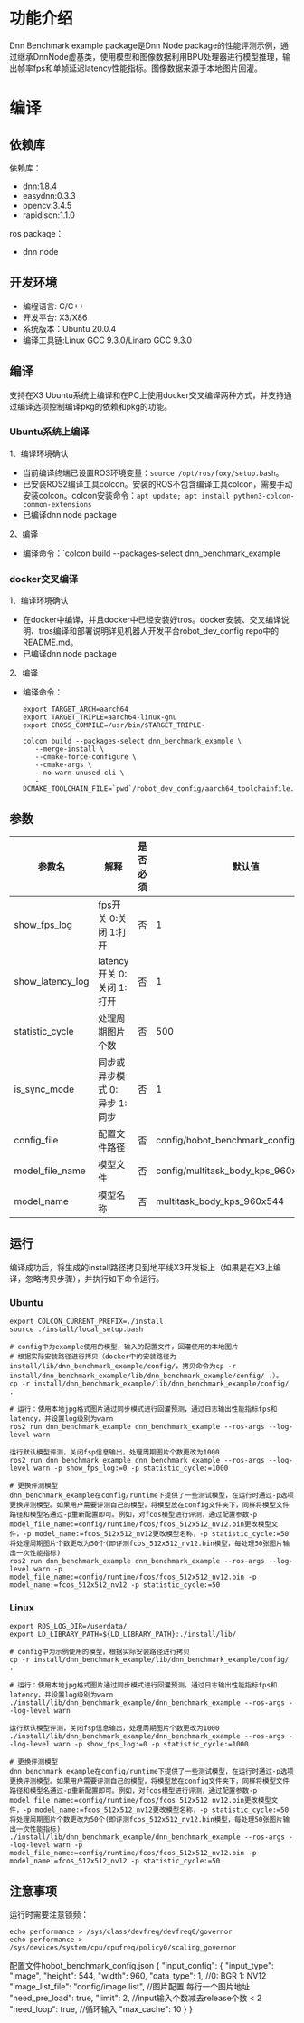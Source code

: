 # 功能介绍

Dnn Benchmark example package是Dnn Node package的性能评测示例，通过继承DnnNode虚基类，使用模型和图像数据利用BPU处理器进行模型推理，输出帧率fps和单帧延迟latency性能指标。图像数据来源于本地图片回灌。

# 编译

## 依赖库

依赖库：

- dnn:1.8.4
- easydnn:0.3.3
- opencv:3.4.5
- rapidjson:1.1.0

ros package：

- dnn node

## 开发环境

- 编程语言: C/C++
- 开发平台: X3/X86
- 系统版本：Ubuntu 20.0.4
- 编译工具链:Linux GCC 9.3.0/Linaro GCC 9.3.0

## 编译

支持在X3 Ubuntu系统上编译和在PC上使用docker交叉编译两种方式，并支持通过编译选项控制编译pkg的依赖和pkg的功能。

### Ubuntu系统上编译

1、编译环境确认

- 当前编译终端已设置ROS环境变量：`source /opt/ros/foxy/setup.bash`。
- 已安装ROS2编译工具colcon。安装的ROS不包含编译工具colcon，需要手动安装colcon。colcon安装命令：`apt update; apt install python3-colcon-common-extensions`
- 已编译dnn node package

2、编译

- 编译命令：`colcon build --packages-select dnn_benchmark_example

### docker交叉编译

1、编译环境确认

- 在docker中编译，并且docker中已经安装好tros。docker安装、交叉编译说明、tros编译和部署说明详见机器人开发平台robot_dev_config repo中的README.md。
- 已编译dnn node package

2、编译

- 编译命令：

  ```
  export TARGET_ARCH=aarch64
  export TARGET_TRIPLE=aarch64-linux-gnu
  export CROSS_COMPILE=/usr/bin/$TARGET_TRIPLE-

  colcon build --packages-select dnn_benchmark_example \
     --merge-install \
     --cmake-force-configure \
     --cmake-args \
     --no-warn-unused-cli \
     -DCMAKE_TOOLCHAIN_FILE=`pwd`/robot_dev_config/aarch64_toolchainfile.cmake
  ```

## 参数

| 参数名         | 解释         | 是否必须   | 默认值        | 备注         |
| ----------- | ---------- | ------ | ---------- | ---------- |
| show_fps_log | fps开关 0:关闭 1:打开| 否      | 1 |            |
| show_latency_log | latency开关  0:关闭 1:打开   | 否  | 1 |  |
| statistic_cycle | 处理周期图片个数 | 否  | 500 |  |
| is_sync_mode | 同步或异步模式 0: 异步 1: 同步| 否  |  1  |  |
| config_file | 配置文件路径 | 否 | config/hobot_benchmark_config.json | |
| model_file_name | 模型文件 | 否  |  config/multitask_body_kps_960x544.hbm   |  |
| model_name | 模型名称 | 否  | multitask_body_kps_960x544 |  |

## 运行

编译成功后，将生成的install路径拷贝到地平线X3开发板上（如果是在X3上编译，忽略拷贝步骤），并执行如下命令运行。

### **Ubuntu**

```
export COLCON_CURRENT_PREFIX=./install
source ./install/local_setup.bash

# config中为example使用的模型，输入的配置文件，回灌使用的本地图片
# 根据实际安装路径进行拷贝（docker中的安装路径为install/lib/dnn_benchmark_example/config/，拷贝命令为cp -r install/dnn_benchmark_example/lib/dnn_benchmark_example/config/ .）。
cp -r install/dnn_benchmark_example/lib/dnn_benchmark_example/config/ .

# 运行：使用本地jpg格式图片通过同步模式进行回灌预测，通过日志输出性能指标fps和latency，并设置log级别为warn
ros2 run dnn_benchmark_example dnn_benchmark_example --ros-args --log-level warn

运行默认模型评测，关闭fsp信息输出，处理周期图片个数更改为1000
ros2 run dnn_benchmark_example dnn_benchmark_example --ros-args --log-level warn -p show_fps_log:=0 -p statistic_cycle:=1000

# 更换评测模型
dnn_benchmark_example在config/runtime下提供了一些测试模型，在运行时通过-p选项更换评测模型。如果用户需要评测自己的模型，将模型放在config文件夹下，同样将模型文件路径和模型名通过-p重新配置即可。例如，对fcos模型进行评测，通过配置参数-p model_file_name:=config/runtime/fcos/fcos_512x512_nv12.bin更改模型文件，-p model_name:=fcos_512x512_nv12更改模型名称，-p statistic_cycle:=50将处理周期图片个数更改为50个(即评测fcos_512x512_nv12.bin模型，每处理50张图片输出一次性能指标)
ros2 run dnn_benchmark_example dnn_benchmark_example --ros-args --log-level warn -p model_file_name:=config/runtime/fcos/fcos_512x512_nv12.bin -p model_name:=fcos_512x512_nv12 -p statistic_cycle:=50
```

### **Linux**

```
export ROS_LOG_DIR=/userdata/
export LD_LIBRARY_PATH=${LD_LIBRARY_PATH}:./install/lib/

# config中为示例使用的模型，根据实际安装路径进行拷贝
cp -r install/dnn_benchmark_example/lib/dnn_benchmark_example/config/ .

# 运行：使用本地jpg格式图片通过同步模式进行回灌预测，通过日志输出性能指标fps和latency，并设置log级别为warn
./install/lib/dnn_benchmark_example/dnn_benchmark_example --ros-args --log-level warn

运行默认模型评测，关闭fsp信息输出，处理周期图片个数更改为1000
./install/lib/dnn_benchmark_example/dnn_benchmark_example --ros-args --log-level warn -p show_fps_log:=0 -p statistic_cycle:=1000

# 更换评测模型
dnn_benchmark_example在config/runtime下提供了一些测试模型，在运行时通过-p选项更换评测模型。如果用户需要评测自己的模型，将模型放在config文件夹下，同样将模型文件路径和模型名通过-p重新配置即可。例如，对fcos模型进行评测，通过配置参数-p model_file_name:=config/runtime/fcos/fcos_512x512_nv12.bin更改模型文件，-p model_name:=fcos_512x512_nv12更改模型名称，-p statistic_cycle:=50将处理周期图片个数更改为50个(即评测fcos_512x512_nv12.bin模型，每处理50张图片输出一次性能指标)
./install/lib/dnn_benchmark_example/dnn_benchmark_example --ros-args --log-level warn -p model_file_name:=config/runtime/fcos/fcos_512x512_nv12.bin -p model_name:=fcos_512x512_nv12 -p statistic_cycle:=50
```

## 注意事项

运行时需要注意锁频：
```
echo performance > /sys/class/devfreq/devfreq0/governor
echo performance > /sys/devices/system/cpu/cpufreq/policy0/scaling_governor
```

配置文件hobot_benchmark_config.json
{
"input_config": {
      "input_type": "image",
      "height": 544,
      "width": 960,
      "data_type": 1,   //0: BGR 1: NV12
      "image_list_file": "config/image.list", //图片配置 每行一个图片地址
      "need_pre_load": true,
      "limit": 2,  //input输入个数减去release个数 < 2
      "need_loop": true,  //循环输入
      "max_cache": 10
    }
}
